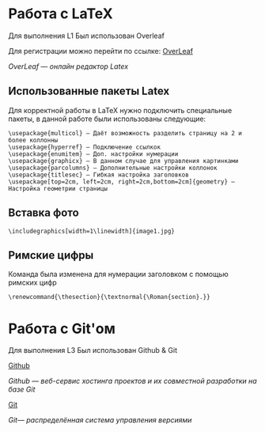 # Работа с LaTeX 

Для выполнения L1
Был использован Overleaf

Для регистрации можно перейти по ссылке:
[OverLeaf](https://www.overleaf.com)

*OverLeaf — онлайн редактор Latex* 

## Использованные пакеты Latex

Для корректной работы в LaTeX нужно подключить специальные пакеты, в данной работе были использованы следующие:

```\usepackage{fontspec} — Управляет шрифтом документа
\usepackage{multicol} — Даёт возможность разделить страницу на 2 и более коллонны
\usepackage{hyperref} — Подключение ссылкок 
\usepackage{enumitem} — Доп. настройки нумерации
\usepackage{graphicx} — В данном случае для управления картинками 
\usepackage{parcolumns} — Дополнительные настройки коллонок 
\usepackage{titlesec} — Гибкая настройка заголовков 
\usepackage[top=2cm, left=2cm, right=2cm,bottom=2cm]{geometry} — Настройка геометрии страницы
```

## Вставка фото

```\includegraphics[width=1\linewidth]{image1.jpg}```

## Римские цифры
Команда была изменена для нумерации заголовком с помощью римских цифр

```\renewcommand{\thesection}{\textnormal{\Roman{section}.}}```

# Работа с Git'ом

Для выполнения L3
Был использован Github & Git

[Github](https://github.com/)

*Github — веб-сервис хостинга проектов и их совместной разработки на базе Git*

[Git](https://git-scm.com/)

*Git— распределённая система управления версиями*







